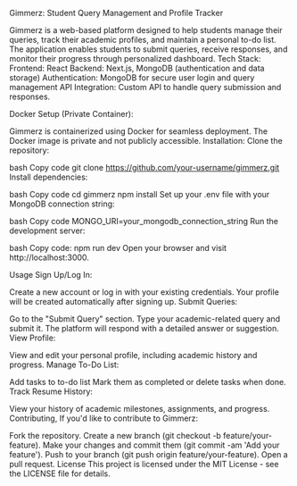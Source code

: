 Gimmerz: Student Query Management and Profile Tracker

Gimmerz is a web-based platform designed to help students manage their queries, track their academic profiles, and maintain a personal to-do list. The application enables students to submit queries, receive responses, and monitor their progress through personalized dashboard.
Tech Stack:
Frontend: React
Backend: Next.js, MongoDB (authentication and data storage)
Authentication: MongoDB for secure user login and query management
API Integration: Custom API to handle query submission and responses.


Docker Setup (Private Container):

Gimmerz is containerized using Docker for seamless deployment. The Docker image is private and not publicly accessible.
Installation:
Clone the repository:

bash
Copy code
git clone https://github.com/your-username/gimmerz.git
Install dependencies:

bash
Copy code
cd gimmerz
npm install
Set up your .env file with your MongoDB connection string:

bash
Copy code
MONGO_URI=your_mongodb_connection_string
Run the development server:

bash
Copy code:
npm run dev
Open your browser and visit http://localhost:3000.

Usage
Sign Up/Log In:

Create a new account or log in with your existing credentials.
Your profile will be created automatically after signing up.
Submit Queries:

Go to the "Submit Query" section.
Type your academic-related query and submit it.
The platform will respond with a detailed answer or suggestion.
View Profile:

View and edit your personal profile, including academic history and progress.
Manage To-Do List:

Add tasks to to-do list
Mark them as completed or delete tasks when done.
Track Resume History:

View your history of academic milestones, assignments, and progress.
Contributing,
If you'd like to contribute to Gimmerz:

Fork the repository.
Create a new branch (git checkout -b feature/your-feature).
Make your changes and commit them (git commit -am 'Add your feature').
Push to your branch (git push origin feature/your-feature).
Open a pull request.
License
This project is licensed under the MIT License - see the LICENSE file for details.

